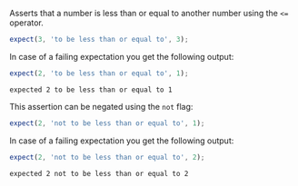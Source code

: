 Asserts that a number is less than or equal to another number using
the `<=` operator.

```js
expect(3, 'to be less than or equal to', 3);
```

In case of a failing expectation you get the following output:

```js
expect(2, 'to be less than or equal to', 1);
```

```output
expected 2 to be less than or equal to 1
```

This assertion can be negated using the `not` flag:

```js
expect(2, 'not to be less than or equal to', 1);
```

In case of a failing expectation you get the following output:

```js
expect(2, 'not to be less than or equal to', 2);
```

```output
expected 2 not to be less than or equal to 2
```
